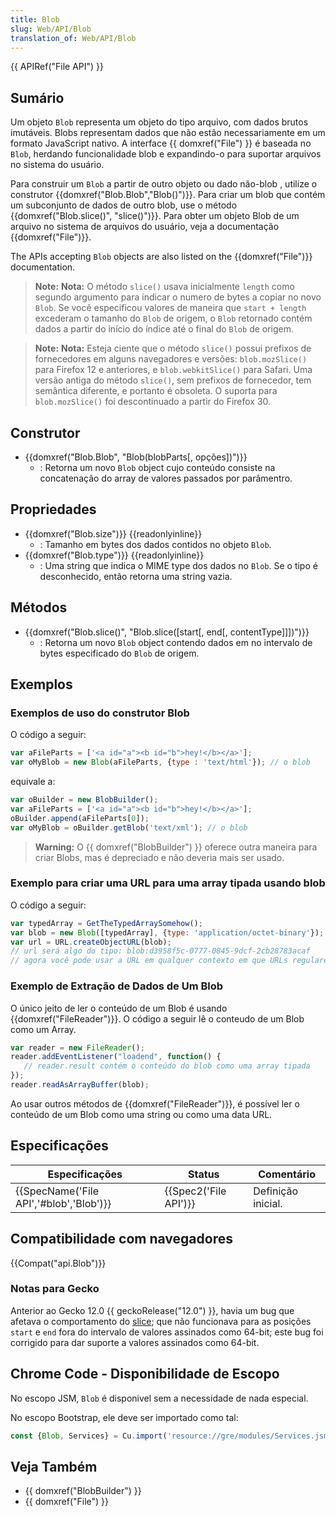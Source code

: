 ```yaml
---
title: Blob
slug: Web/API/Blob
translation_of: Web/API/Blob
---
```

{{ APIRef("File API") }}

## Sumário

Um objeto `Blob` representa um objeto do tipo arquivo, com dados brutos imutáveis. Blobs representam dados que não estão necessariamente em um formato JavaScript nativo. A interface {{ domxref("File") }} é baseada no `Blob`, herdando funcionalidade blob e expandindo-o para suportar arquivos no sistema do usuário.

Para construir um `Blob` a partir de outro objeto ou dado não-blob , utilize o construtor {{domxref("Blob.Blob","Blob()")}}. Para criar um blob que contém um subconjunto de dados de outro blob, use o método {{domxref("Blob.slice()", "slice()")}}. Para obter um objeto Blob de um arquivo no sistema de arquivos do usuário, veja a documentação {{domxref("File")}}.

The APIs accepting `Blob` objects are also listed on the {{domxref("File")}} documentation.

> **Note:** **Nota:** O método `slice()` usava inicialmente `length` como segundo argumento para indicar o numero de bytes a copiar no novo `Blob`. Se você especificou valores de maneira que `start + length` excederam o tamanho do `Blob` de origem, o `Blob` retornado contém dados a partir do início do índice até o final do `Blob` de origem.

> **Note:** **Nota:** Esteja ciente que o método `slice()` possui prefixos de fornecedores em alguns navegadores e versões: `blob.mozSlice()` para Firefox 12 e anteriores, e `blob.webkitSlice()` para Safari. Uma versão antiga do método `slice()`, sem prefixos de fornecedor, tem semântica diferente, e portanto é obsoleta. O suporta para `blob.mozSlice()` foi descontinuado a partir do Firefox 30.

## Construtor

- {{domxref("Blob.Blob", "Blob(blobParts[, opções])")}}
  - : Retorna um novo `Blob` object cujo conteúdo consiste na concatenação do array de valores passados por parâmentro.

## Propriedades

- {{domxref("Blob.size")}} {{readonlyinline}}
  - : Tamanho em bytes dos dados contidos no objeto `Blob`.
- {{domxref("Blob.type")}} {{readonlyinline}}
  - : Uma string que indica o MIME type dos dados no `Blob`. Se o tipo é desconhecido, então retorna uma string vazia.

## Métodos

- {{domxref("Blob.slice()", "Blob.slice([start[, end[, contentType]]])")}}
  - : Retorna um novo `Blob` object contendo dados em no intervalo de bytes especificado do `Blob` de origem.

## Exemplos

### Exemplos de uso do construtor Blob

O código a seguir:

```js
var aFileParts = ['<a id="a"><b id="b">hey!</b></a>'];
var oMyBlob = new Blob(aFileParts, {type : 'text/html'}); // o blob
```

equivale a:

```js
var oBuilder = new BlobBuilder();
var aFileParts = ['<a id="a"><b id="b">hey!</b></a>'];
oBuilder.append(aFileParts[0]);
var oMyBlob = oBuilder.getBlob('text/xml'); // o blob
```

> **Warning:** O {{ domxref("BlobBuilder") }} oferece outra maneira para criar Blobs, mas é depreciado e não deveria mais ser usado.

### Exemplo para criar uma URL para uma array tipada usando blob

O código a seguir:

```js
var typedArray = GetTheTypedArraySomehow();
var blob = new Blob([typedArray], {type: 'application/octet-binary'}); // passe um MIME-type útil aqui
var url = URL.createObjectURL(blob);
// url será algo do tipo: blob:d3958f5c-0777-0845-9dcf-2cb28783acaf
// agora você pode usar a URL em qualquer contexto em que URLs regulares podem ser usadas, por exemplo: img.src, etc.
```

### Exemplo de Extração de Dados de Um Blob

O único jeito de ler o conteúdo de um Blob é usando {{domxref("FileReader")}}. O código a seguir lê o conteudo de um Blob como um Array.

```js
var reader = new FileReader();
reader.addEventListener("loadend", function() {
   // reader.result contém o conteúdo do blob como uma array tipada
});
reader.readAsArrayBuffer(blob);
```

Ao usar outros métodos de {{domxref("FileReader")}}, é possível ler o conteúdo de um Blob como uma string ou como uma data URL.

## Especificações

| Especificações                                       | Status                       | Comentário         |
| ---------------------------------------------------- | ---------------------------- | ------------------ |
| {{SpecName('File API','#blob','Blob')}} | {{Spec2('File API')}} | Definição inicial. |

## Compatibilidade com navegadores

{{Compat("api.Blob")}}

### Notas para Gecko

Anterior ao Gecko 12.0 {{ geckoRelease("12.0") }}, havia um bug que afetava o comportamento do [slice](#slice); que não funcionava para as posições `start` e `end` fora do intervalo de valores assinados como 64-bit; este bug foi corrigido para dar suporte a valores assinados como 64-bit.

## Chrome Code - Disponibilidade de Escopo

No escopo JSM, `Blob` é disponivel sem a necessidade de nada especial.

No escopo Bootstrap, ele deve ser importado como tal:

```js
const {Blob, Services} = Cu.import('resource://gre/modules/Services.jsm', {});
```

## Veja Também

- {{ domxref("BlobBuilder") }}
- {{ domxref("File") }}
